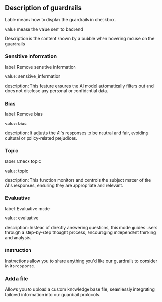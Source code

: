 ## Description of guardrails

Lable means how to display the guardrails in checkbox.

value measn the value sent to backend

Description is the content shown by a bubble when hovering mouse on the guardrails

### Sensitive information

label: Remove sensitive information

value: sensitive_information

description: This feature ensures the AI model automatically filters out and does not disclose any personal or confidential data.

### Bias

label: Remove bias

value: bias

description:  It adjusts the AI's responses to be neutral and fair, avoiding cultural or policy-related prejudices.

### Topic

label: Check topic

value: topic

description: This function monitors and controls the subject matter of the AI's responses, ensuring they are appropriate and relevant.

### Evaluative

label: Evaluative mode

value: evaluative

description: Instead of directly answering questions, this mode guides users through a step-by-step thought process, encouraging independent thinking and analysis.

### Instruction

Instructions allow you to share anything you'd like our guardrails to consider in its response.

### Add a file

Allows you to upload a custom knowledge base file, seamlessly integrating tailored information into our guardrail protocols.
